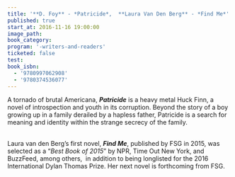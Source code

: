 ```yaml
---
title: '**D. Foy** - *Patricide*,  **Laura Van Den Berg** - *Find Me*'
published: true
start_at: 2016-11-16 19:00:00
image_path:
book_category:
program: '-writers-and-readers'
ticketed: false
test:
book_isbn:
  - '9780997062908'
  - '9780374536077'
---
```



A tornado of brutal Americana, ***Patricide*** is a heavy metal Huck Finn, a novel of introspection and youth in its corruption. Beyond the story of a boy growing up in a family derailed by a hapless father, Patricide is a search for meaning and identity within the strange secrecy of the family.

<br>Laura van den Berg’s first novel, ***Find Me***, published by FSG in 2015, was selected as a “*Best Book of 2015*” by NPR, Time Out New York, and BuzzFeed, among others, &nbsp;in addition to being longlisted for the 2016 International Dylan Thomas Prize. Her next novel is forthcoming from FSG.